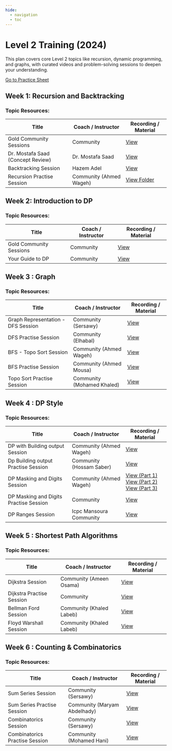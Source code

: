```yaml
---
hide:
  - navigation
  - toc
---
```


<div class="hero-section">
  <h1>Level 2 Training (2024)</h1>
  <p class="hero-subtitle">This plan covers core Level 2 topics like recursion, dynamic programming, and graphs, with curated videos and problem-solving sessions to deepen your understanding.</p>
  <div class="hero-buttons">
    <a href="https://vjudge.net/group/mnf-l2g24" target="_blank" class="md-button md-button--primary">Go to Practice Sheet</a>
  </div>
</div>

<h2>Week 1: Recursion and Backtracking</h2>
<h3>Topic Resources:</h3>
<table class="sessions-table">
    <thead>
        <tr>
            <th>Title</th>
            <th>Coach / Instructor</th>
            <th>Recording / Material</th>
        </tr>
    </thead>
    <tbody>
        <tr>
          <td>Gold Community Sessions</td>
          <td>Community</td>
          <td><a href="../../resources/sessions/level2/" target="_blank">View</a></td>
        </tr>
        <tr>
            <td>Dr. Mostafa Saad (Concept Review)</td>
            <td>Dr. Mostafa Saad</td>
            <td><a href="https://www.youtube.com/watch?v=hyk46UmJPS4" target="_blank">View</a></td>
        </tr>
        <tr>
            <td>Backtracking Session</td>
            <td>Hazem Adel</td>
            <td><a href="https://www.youtube.com/watch?v=eRZwLq68BKU" target="_blank">View</a></td>
        </tr>
        <tr>
            <td>Recursion Practise Session</td>
            <td>Community (Ahmed Wageh)</td>
            <td><a href="https://www.youtube.com/watch?v=if_xsQi8nag" target="_blank">View Folder</a></td>
        </tr>
    </tbody>
</table>

<h2>Week 2: Introduction to DP</h2>
<h3>Topic Resources:</h3>
<table class="sessions-table">
    <thead>
        <tr>
            <th>Title</th>
            <th>Coach / Instructor</th>
            <th>Recording / Material</th>
        </tr>
    </thead>
    <tbody>
        <tr>
          <td>Gold Community Sessions</td>
          <td>Community</td>
          <td><a href="../../../resources/sessions/level2/" target="_blank">View</a></td>
        </tr>
        <tr>
            <td>Your Guide to DP</td>
            <td>Community</td>
            <td><a href="https://drive.google.com/file/d/1p6ST5PaJ-rUzf_T2zQ1jp8Hl5Er0obAm/view" target="_blank">View</a></td>
        </tr>
    </tbody>
</table>


<h2>Week 3 : Graph</h2>
<h3>Topic Resources:</h3>
<table class="sessions-table">
    <thead>
        <tr>
            <th>Title</th>
            <th>Coach / Instructor</th>
            <th>Recording / Material</th>
        </tr>
    </thead>
    <tbody>
        <tr>
          <td>Graph Representation - DFS Session</td>
          <td>Community (Sersawy)</td>
          <td><a href="https://drive.google.com/drive/folders/1tJMUHd5EoNBVVjMk8135e5Qy2HlNzxyR" target="_blank">View</a></td>
        </tr>
        <tr>
            <td>DFS Practise Session</td>
            <td>Community (Elhabal)</td>
            <td><a href="https://drive.google.com/drive/folders/1o3v1t7o23vMISYlRn-7BJk_X6Dy2XCNo" target="_blank">View</a></td>
        </tr>
        <tr>
            <td>BFS - Topo Sort Session</td>
            <td>Community (Ahmed Wageh)</td>
            <td><a href="https://youtu.be/BSoHLuyaECg?si=Ld2m5TDXuQgL8wck" target="_blank">View</a></td>
        </tr>
        <tr>
            <td>BFS Practise Session</td>
            <td>Community (Ahmed Mousa)</td>
            <td><a href="https://drive.google.com/drive/folders/1de5NnxyiEoSAoAMTlGp3yedDrFW4r5cx" target="_blank">View</a></td>
        </tr>
        <tr>
            <td>Topo Sort Practise Session</td>
            <td>Community (Mohamed Khaled)</td>
            <td><a href="https://drive.google.com/drive/folders/1e83wTCDRqiiSJWHsP9HdgUBgg24CBHOP" target="_blank">View</a></td>
        </tr>
    </tbody>
</table>

<h2>Week 4 : DP Style</h2>
<h3>Topic Resources:</h3>
<table class="sessions-table">
    <thead>
        <tr>
            <th>Title</th>
            <th>Coach / Instructor</th>
            <th>Recording / Material</th>
        </tr>
    </thead>
    <tbody>
        <tr>
          <td>DP with Building output Session</td>
          <td>Community (Ahmed Wageh)</td>
          <td><a href="https://youtu.be/Y7fTw-LTWew?si=jST7LtqU9S14cTO3" target="_blank">View</a></td>
        </tr>
        <tr>
            <td>Dp Building output Practise Session</td>
            <td>Community (Hossam Saber)</td>
            <td><a href="https://youtu.be/0g9Dk4oUtkI?si=IP6eOh7vdADM1QZy" target="_blank">View</a></td>
        </tr>
        <tr>
            <td>DP Masking and Digits Session</td>
            <td>Community (Ahmed Wageh)</td>
            <td><a href="https://youtu.be/AeROGSfe0JY?si=lPW3I4ee_WrOpHI_" target="_blank">View (Part 1)</a> 
            <br>
            <a href="https://www.youtube.com/watch?v=oDytgB9fucU" target="_blank">View (Part 2)</a>
            <br>
            <a href="https://www.youtube.com/watch?v=7LouFUKedGg" target="_blank">View (Part 3)</a></td>
        </tr>
        <tr>
            <td>DP Masking and Digits Practise Session</td>
            <td>Community</td>
            <td><a href="https://drive.google.com/drive/folders/1w174eFRKbvPBsSiVhTLtz6V7IkTucF_Y" target="_blank">View</a></td>
        </tr>
        <tr>
            <td>DP Ranges Session</td>
            <td>Icpc Mansoura Community</td>
            <td><a href="https://youtu.be/ScrEc5-dypw?si=2gBZvWv0jT9zdhlR" target="_blank">View</a></td>
        </tr>
    </tbody>
</table>


<h2>Week 5 : Shortest Path Algorithms</h2>
<h3>Topic Resources:</h3>
<table class="sessions-table">
    <thead>
        <tr>
            <th>Title</th>
            <th>Coach / Instructor</th>
            <th>Recording / Material</th>
        </tr>
    </thead>
    <tbody>
        <tr>
          <td>Dijkstra Session</td>
          <td>Community (Ameen Osama)</td>
          <td><a href="https://youtu.be/KeDOy73hp4c?si=aul_btHd-XETrzJY" target="_blank">View</a></td>
        </tr>
        <tr>
            <td>Dijkstra Practise Session</td>
            <td>Community</td>
            <td><a href="https://drive.google.com/drive/folders/1d3NIl8qv0SdZgwiZSkrd74ZCsNIKeZUg" target="_blank">View</a></td>
        </tr>
        <tr>
            <td>Bellman Ford Session</td>
            <td>Community (Khaled Labeb)</td>
            <td><a href="https://youtu.be/SarHKmf3H10?si=Gah4_53nv2L79WEI" target="_blank">View</a></td>
        </tr>
        <tr>
            <td>Floyd Warshall Session</td>
            <td>Community (Khaled Labeb)</td>
            <td><a href="https://youtu.be/uMMiXoAeBLU?si=3d3JOdD9nk_OFAP-" target="_blank">View</a></td>
        </tr>
    </tbody>
</table>

<h2>Week 6 : Counting & Combinatorics</h2>
<h3>Topic Resources:</h3>
<table class="sessions-table">
    <thead>
        <tr>
            <th>Title</th>
            <th>Coach / Instructor</th>
            <th>Recording / Material</th>
        </tr>
    </thead>
    <tbody>
        <tr>
          <td>Sum Series Session</td>
          <td>Community (Sersawy)</td>
          <td><a href="https://youtu.be/K8pzuDmE_b4?si=gICv0rIpq8TRsFTD" target="_blank">View</a></td>
        </tr>
        <tr>
            <td>Sum Series Practise Session</td>
            <td>Community (Maryam Abdelhady)</td>
            <td><a href="https://drive.google.com/drive/u/1/folders/1wyOHpytlWtVzLmXwlY4-xxrrDiPO-C1w" target="_blank">View</a></td>
        </tr>
        <tr>
            <td>Combinatorics Session</td>
            <td>Community (Sersawy)</td>
            <td><a href="https://youtu.be/nNW9TGZWfI4?si=XDIM6znZEh6zW7Ns" target="_blank">View</a></td>
        </tr>
        <tr>
            <td>Combinatorics Practise Session</td>
            <td>Community (Mohamed Hani)</td>
            <td><a href="https://drive.google.com/file/d/1B-xiL84kv2BtM6vrwxyk-ULkcfiD8x96/view" target="_blank">View</a></td>
        </tr>
    </tbody>
</table>